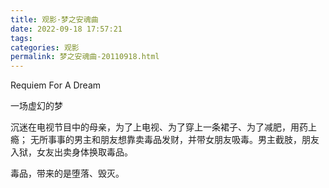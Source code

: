 ```yaml
---
title: 观影·梦之安魂曲
date: 2022-09-18 17:57:21
tags: 
categories: 观影
permalink: 梦之安魂曲-20110918.html
---
```


Requiem For A Dream


一场虚幻的梦

沉迷在电视节目中的母亲，为了上电视、为了穿上一条裙子、为了减肥，用药上瘾；
无所事事的男主和朋友想靠卖毒品发财，并带女朋友吸毒。男主截肢，朋友入狱，女友出卖身体换取毒品。

毒品，带来的是堕落、毁灭。

